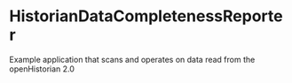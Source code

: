 # HistorianDataCompletenessReporter
Example application that scans and operates on data read from the openHistorian 2.0
